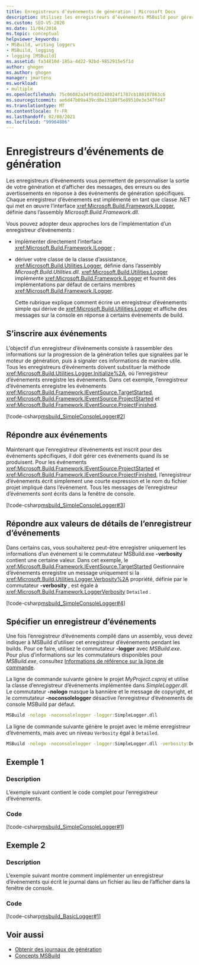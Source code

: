 ```yaml
---
title: Enregistreurs d’événements de génération | Microsoft Docs
description: Utilisez les enregistreurs d’événements MSBuild pour gérer et personnaliser la sortie de votre génération et afficher des messages, des erreurs ou des avertissements en réponse à des événements de build spécifiques.
ms.custom: SEO-VS-2020
ms.date: 11/04/2016
ms.topic: conceptual
helpviewer_keywords:
- MSBuild, writing loggers
- MSBuild, logging
- logging [MSBuild]
ms.assetid: fa34810d-185a-4d22-92bd-9852915e5f1d
author: ghogen
ms.author: ghogen
manager: jmartens
ms.workload:
- multiple
ms.openlocfilehash: 75c06082a34f5dd3248024f1707cb188107863c6
ms.sourcegitcommit: ae6d47b09a439cd0e13180f5e89510e3e347fd47
ms.translationtype: MT
ms.contentlocale: fr-FR
ms.lasthandoff: 02/08/2021
ms.locfileid: "99964886"
---
```

# <a name="build-loggers"></a>Enregistreurs d’événements de génération

Les enregistreurs d’événements vous permettent de personnaliser la sortie de votre génération et d’afficher des messages, des erreurs ou des avertissements en réponse à des événements de génération spécifiques. Chaque enregistreur d’événements est implémenté en tant que classe .NET qui met en œuvre l’interface <xref:Microsoft.Build.Framework.ILogger>, définie dans l’assembly *Microsoft.Build.Framework.dll*.

Vous pouvez adopter deux approches lors de l’implémentation d’un enregistreur d’événements :

- implémenter directement l’interface <xref:Microsoft.Build.Framework.ILogger> ;
- dériver votre classe de la classe d’assistance, <xref:Microsoft.Build.Utilities.Logger>, définie dans l’assembly *Microsoft.Build.Utilities.dll*. <xref:Microsoft.Build.Utilities.Logger> implémente <xref:Microsoft.Build.Framework.ILogger> et fournit des implémentations par défaut de certains membres <xref:Microsoft.Build.Framework.ILogger>.

  Cette rubrique explique comment écrire un enregistreur d’événements simple qui dérive de <xref:Microsoft.Build.Utilities.Logger> et affiche des messages sur la console en réponse à certains événements de build.

## <a name="register-for-events"></a>S’inscrire aux événements

L’objectif d’un enregistreur d’événements consiste à rassembler des informations sur la progression de la génération telles que signalées par le moteur de génération, puis à signaler ces informations de manière utile. Tous les enregistreurs d’événements doivent substituer la méthode <xref:Microsoft.Build.Utilities.Logger.Initialize%2A>, où l’enregistreur d’événements enregistre les événements. Dans cet exemple, l’enregistreur d’événements enregistre les événements <xref:Microsoft.Build.Framework.IEventSource.TargetStarted>, <xref:Microsoft.Build.Framework.IEventSource.ProjectStarted> et <xref:Microsoft.Build.Framework.IEventSource.ProjectFinished>.

[!code-csharp[msbuild_SimpleConsoleLogger#2](../msbuild/codesnippet/CSharp/build-loggers_1.cs)]

## <a name="respond-to-events"></a>Répondre aux événements

Maintenant que l’enregistreur d’événements est inscrit pour des événements spécifiques, il doit gérer ces événements quand ils se produisent. Pour les événements <xref:Microsoft.Build.Framework.IEventSource.ProjectStarted> et <xref:Microsoft.Build.Framework.IEventSource.ProjectFinished>, l’enregistreur d’événements écrit simplement une courte expression et le nom du fichier projet impliqué dans l’événement. Tous les messages de l’enregistreur d’événements sont écrits dans la fenêtre de console.

[!code-csharp[msbuild_SimpleConsoleLogger#3](../msbuild/codesnippet/CSharp/build-loggers_2.cs)]

## <a name="respond-to-logger-verbosity-values"></a>Répondre aux valeurs de détails de l’enregistreur d’événements

Dans certains cas, vous souhaiterez peut-être enregistrer uniquement les informations d’un événement si le commutateur MSBuild.exe **-verbosity** contient une certaine valeur. Dans cet exemple, le <xref:Microsoft.Build.Framework.IEventSource.TargetStarted> Gestionnaire d’événements enregistre un message uniquement si la <xref:Microsoft.Build.Utilities.Logger.Verbosity%2A> propriété, définie par le commutateur **-verbosity** , est égale à <xref:Microsoft.Build.Framework.LoggerVerbosity> `Detailed` .

[!code-csharp[msbuild_SimpleConsoleLogger#4](../msbuild/codesnippet/CSharp/build-loggers_3.cs)]

## <a name="specify-a-logger"></a>Spécifier un enregistreur d’événements

Une fois l’enregistreur d’événements compilé dans un assembly, vous devez indiquer à MSBuild d’utiliser cet enregistreur d’événements pendant les builds. Pour ce faire, utilisez le commutateur **-logger** avec *MSBuild.exe*. Pour plus d’informations sur les commutateurs disponibles pour *MSBuild.exe*, consultez [Informations de référence sur la ligne de commande](../msbuild/msbuild-command-line-reference.md).

La ligne de commande suivante génère le projet *MyProject.csproj* et utilise la classe d’enregistreur d’événements implémentée dans *SimpleLogger.dll*. Le commutateur **-nologo** masque la bannière et le message de copyright, et le commutateur **-noconsolelogger** désactive l’enregistreur d’événements de console MSBuild par défaut.

```cmd
MSBuild -nologo -noconsolelogger -logger:SimpleLogger.dll
```

La ligne de commande suivante génère le projet avec le même enregistreur d’événements, mais avec un niveau `Verbosity` égal à `Detailed`.

```cmd
MSBuild -nologo -noconsolelogger -logger:SimpleLogger.dll -verbosity:Detailed
```

## <a name="example-1"></a>Exemple 1

### <a name="description"></a>Description

L’exemple suivant contient le code complet pour l’enregistreur d’événements.

### <a name="code"></a>Code

[!code-csharp[msbuild_SimpleConsoleLogger#1](../msbuild/codesnippet/CSharp/build-loggers_4.cs)]

## <a name="example-2"></a>Exemple 2

### <a name="description"></a>Description

L’exemple suivant montre comment implémenter un enregistreur d’événements qui écrit le journal dans un fichier au lieu de l’afficher dans la fenêtre de console.

### <a name="code"></a>Code

[!code-csharp[msbuild_BasicLogger#1](../msbuild/codesnippet/CSharp/build-loggers_5.cs)]

## <a name="see-also"></a>Voir aussi

- [Obtenir des journaux de génération](../msbuild/obtaining-build-logs-with-msbuild.md)
- [Concepts MSBuild](../msbuild/msbuild-concepts.md)
